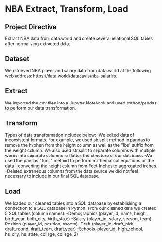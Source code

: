 # NBA Extract, Transform, Load

## Project Directive
Extract NBA data from data.world and create several relational SQL tables after normalizing extracted data.

## Dataset
We retrieved NBA player and salary data from data.world at the following web address: https://data.world/datadavis/nba-salaries.

## Extract
We imported the csv files into a Jupyter Notebook and used python/pandas to perform our data transformation. 

## Transform
Types of data transformation included below:
-We edited data of inconsistent formats. For example, we used str.split method in pandas to remove the hyphen from the height column as well as the "lbs" suffix from the weight column. We also used str.split to separate columns with multiple words into separate columns to flatten the structure of our database.
-We used the pandas "func" method to perform mathematical equations on the data - converting the height column from Feet-Inches to aggregated inches. 
-Deleted extraneous columns from the data source we did not feel necessary to include in our final SQL database.

## Load
We loaded our cleaned tables into a SQL database by establishing a connection to a SQL database in Python. From our cleaned data we created 5 SQL tables (column names):
-Demographics (player_id, name, height, birth_year, birth_city, birth_state)
-Salary (player_id, salary, season, team)
-Position (player_id, position, shoots)
-Draft (player_id, draft_pick, draft_round, draft_team, draft_year)
-Schools (player_id, high_school, hs_city, hs_state, college, college_2)

